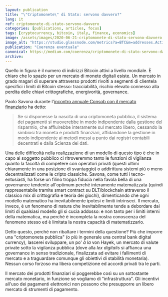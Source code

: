```yaml
---
layout: publication
title: "\"Criptomonete\" di Stato: servono davvero?"
lang: it
ref: criptomonete-di-stato-servono-davvero 
categories: [publications, articles, focus]
tags: [cryptocurrency, bitcoin, italy, finance, economics]
image: /assets/images/2020-06-21-criptomonete-di-stato-servono-davvero.png
image_alt: "https://studio.glassnode.com/metrics?a=BTC&m=addresses.ActiveCount"
publication: "Coerenza eventuale"
canonical: https://medium.com/coerenza/criptomonete-di-stato-servono-davvero-ac9a1df53b93
archive:
---
```


Quello in figura è il numero di indirizzi Bitcoin attivi a livello mondiale. È chiaro che lo spazio per un mercato di monete digitali esiste. Un mercato in grado magari di superare attraverso prodotti rivolti a segmenti di clientela specifici i limiti di Bitcoin stesso: tracciabilità, rischio elevato connesso alla perdita delle chiavi crittografiche, energivorità, governance.

Paolo Savona durante l'[incontro annuale Consob con il mercato finanziario](http://www.consob.it/web/area-pubblica/dettaglio-news/-/asset_publisher/qjVSo44Lk1fI/content/avviso-15-giugno-2020/10194) ha detto:

> Se si disponesse la nascita di una criptomoneta pubblica, il sistema dei pagamenti si muoverebbe in modo indipendente dalla gestione del risparmio, che affluirebbe interamente sul mercato libero, cessando la simbiosi tra moneta e prodotti finanziari, affidandone la gestione in modo indipendente ai metodi messi a punto dai registri contabili decentrati e dalla Scienza dei dati.

Una delle difficoltà nella realizzazione di un modello di questo tipo è che in capo al soggetto pubblico ci ritroveremmo tanto le funzioni di vigilanza quanto la facoltà di competere con operatori privati (questi ultimi chiaramente in una posizione di svantaggio) o addirittura sistemi più o meno decentralizzati come le cripto classiche. Savona, come tutti i tecno-entusiasti, ha forse un filino troppa fiducia nella favola bella di una governance tendente all'optimum perché interamente matematizzata (quindi rappresentabile tramite smart contract su DLT/blockchain attraverso il classico mix di crittografia e teoria dei giochi), dimenticando che ogni modello matematico ha inevitabilmente ipotesi e limiti intrinseci. Il mercato, invece, è un fenomeno di natura che inevitabilmente tende a debordare dai limiti di qualsiasi modello gli si cucia addosso: e non tanto per i limiti interni della matematica, ma perché è incompleta la nostra conoscenza del fenomeno stesso ed è limitata la nostra capacità di matematizzarlo.

Detto questo, perché non ribaltare i termini della questione? Più che imporre una "criptomoneta pubblica" (o più in generale una central bank digital currency), lascerei sviluppare, un po' *à la* von Hayek, un mercato di valute private sotto la vigilanza pubblica (dove alla *lex digitalis* si affianca una governance in senso tradizionale, finalizzata ad evitare i fallimenti di mercato e a traguardare comunque gli obiettivi di stabilità monetaria). Nessun corso forzoso ma libera competizione ed accordi privati tra le parti.

Il mercato dei prodotti finanziari si poggerebbe così su un sottostante mercato monetario, in funzione se vogliamo di "infrastruttura". Gli incentivi all'uso dei pagamenti elettronici non possono che presupporre un libero mercato di strumenti di pagamento.
